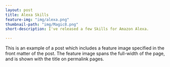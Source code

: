 ```yaml
---
layout: post
title: Alexa Skills
feature-img: "img/alexa.png"
thumbnail-path: "img/Magic8.png"
short-description: I've released a few Skills for Amazon Alexa.

---
```

This is an example of a post which includes a feature image specified in the front matter of the post. The feature image spans the full-width of the page, and is shown with the title on permalink pages.
